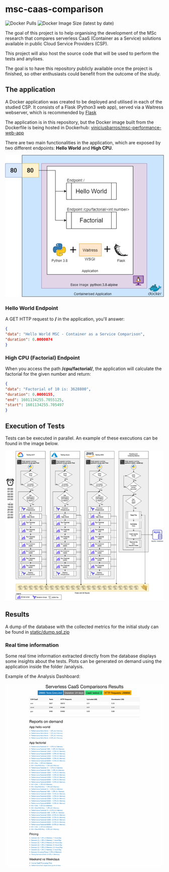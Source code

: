 # msc-caas-comparison

![Docker Pulls](https://img.shields.io/docker/pulls/viniciusbarros/msc-performance-web-app)
![Docker Image Size (latest by date)](https://img.shields.io/docker/image-size/viniciusbarros/msc-performance-web-app)

The goal of this project is to help organising the development of the MSc research that compares serverless CaaS (Container as a Service) solutions available in public Cloud Service Providers (CSP).

This project will also host the source code that will be used to perform the tests and anylises.

The goal is to have this repository publicly available once the project is finished, so other enthusiasts could benefit from the outcome of the study.

## The application
A Docker application was created to be deployed and utilised in each of the studied CSP.
It consists of a Flask (Python3 web app), served via a Waitress webserver, which is recommended by [Flask](https://flask.palletsprojects.com/en/1.1.x/tutorial/deploy/#run-with-a-production-server)

The application is in this repository, but the Docker image built from the Dockerfile is being hosted in Dockerhub: [viniciusbarros/msc-performance-web-app](https://hub.docker.com/repository/registry-1.docker.io/viniciusbarros/msc-performance-web-app)

There are two main functionalities in the application, which are exposed by two different endpoints: **Hello World** and **High CPU**.

![Image describing containerised application](static/containerised-application-diagram.png)

### Hello World Endpoint
A GET HTTP request to **/** in the application, you'll answer:

```json
{
"data": "Hello World MSC - Container as a Service Comparison",
"duration": 0.0000074
}
```

### High CPU (Factorial) Endpoint
When you access the path **/cpu/factorial/<NUMBER>**, the application will calculate the factorial for the given number and return:

```json
{
"data": "Factorial of 10 is: 3628800",
"duration": 0.0000155,
"end": 1601134255.7055125,
"start": 1601134255.705497
}
```


## Execution of Tests
Tests can be executed in parallel. An example of these executions can be found in the image below.

![Image describing execution of tests in parallel](static/parallel-execution.png)


## Results
A dump of the database with the collected metrics for the initial study can be found in [static/dump.sql.zip](./static/dump.sql.zip)

### Real time information
Some real time information extracted directly from the database displays some insights about the tests.
Plots can be generated on demand using the application inside the folder /analysis.

Example of the Analysis Dashboard:

![Image showing example of dashboard with some results](static/example-dashboard.png)
